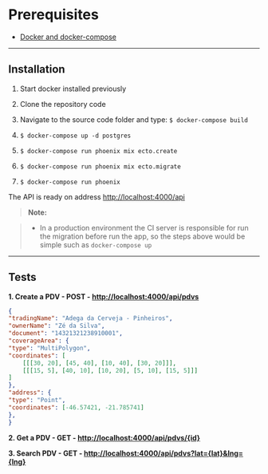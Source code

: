 Prerequisites
===================

 - [Docker and docker-compose](https://docs.docker.com/engine/installation)

----------

Installation
-------------
 1. Start docker installed previously

 2. Clone the repository code
 3. Navigate to the source code folder and type: `$ docker-compose build`
 4. `$ docker-compose up -d postgres`
 5. `$ docker-compose run phoenix mix ecto.create`
 6. `$ docker-compose run phoenix mix ecto.migrate`
 7. `$ docker-compose run phoenix`

The API is ready on address [http://localhost:4000/api](http://localhost:4000/api)

> **Note:**

> - In a production environment the CI server is responsible for run the migration before run the app, so the steps above would be simple such as `docker-compose up`

----------
Tests
-------------
**1. Create a PDV - POST - [http://localhost:4000/api/pdvs](http://localhost:4000/api/pdvs)**

```json
{
"tradingName": "Adega da Cerveja - Pinheiros",
"ownerName": "Zé da Silva",
"document": "14321321238910001",
"coverageArea": { 
"type": "MultiPolygon", 
"coordinates": [
	[[[30, 20], [45, 40], [10, 40], [30, 20]]], 
	[[[15, 5], [40, 10], [10, 20], [5, 10], [15, 5]]]
]
},
"address": { 
"type": "Point",
"coordinates": [-46.57421, -21.785741]
},
}
```    
  
  **2. Get a PDV - GET - [http://localhost:4000/api/pdvs/{id}](http://localhost:4000/api/pdvs)**


  **3. Search PDV - GET - [http://localhost:4000/api/pdvs?lat={lat}&lng={lng}](http://localhost:4000/api/pdvs)**
